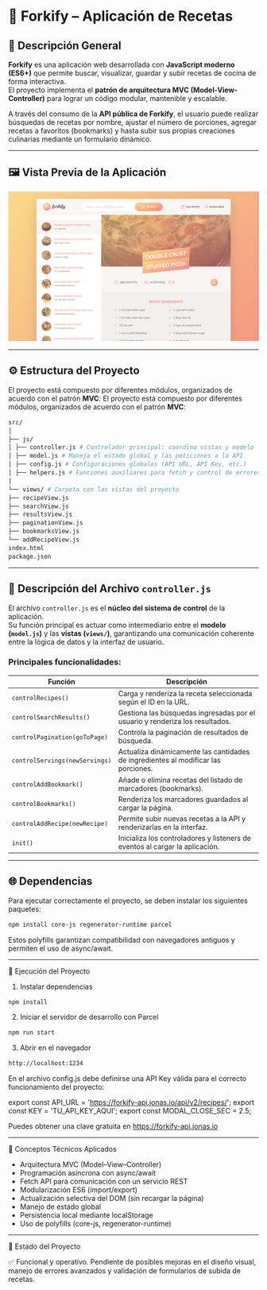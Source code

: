 # 🍳 Forkify – Aplicación de Recetas

## 📖 Descripción General

**Forkify** es una aplicación web desarrollada con **JavaScript moderno (ES6+)** que permite buscar, visualizar, guardar y subir recetas de cocina de forma interactiva.  
El proyecto implementa el **patrón de arquitectura MVC (Model-View-Controller)** para lograr un código modular, mantenible y escalable.

A través del consumo de la **API pública de Forkify**, el usuario puede realizar búsquedas de recetas por nombre, ajustar el número de porciones, agregar recetas a favoritos (bookmarks) y hasta subir sus propias creaciones culinarias mediante un formulario dinámico.

---

## 🖼️ Vista Previa de la Aplicación

![Vista de la app](./src/img/vista.png)

---

## ⚙️ Estructura del Proyecto

El proyecto está compuesto por diferentes módulos, organizados de acuerdo con el patrón **MVC**:
El proyecto está compuesto por diferentes módulos, organizados de acuerdo con el patrón **MVC**:

```bash
src/
│
├── js/
│ ├── controller.js # Controlador principal: coordina vistas y modelo
│ ├── model.js # Maneja el estado global y las peticiones a la API
│ ├── config.js # Configuraciones globales (API URL, API Key, etc.)
│ ├── helpers.js # Funciones auxiliares para fetch y control de errores
│
└── views/ # Carpeta con las vistas del proyecto
├── recipeView.js
├── searchView.js
├── resultsView.js
├── paginationView.js
├── bookmarksView.js
└── addRecipeView.js
index.html
package.json
```

---

## 🧩 Descripción del Archivo `controller.js`

El archivo `controller.js` es el **núcleo del sistema de control** de la aplicación.  
Su función principal es actuar como intermediario entre el **modelo (`model.js`)** y las **vistas (`views/`)**, garantizando una comunicación coherente entre la lógica de datos y la interfaz de usuario.

### Principales funcionalidades:

| Función                        | Descripción                                                                        |
| ------------------------------ | ---------------------------------------------------------------------------------- |
| `controlRecipes()`             | Carga y renderiza la receta seleccionada según el ID en la URL.                    |
| `controlSearchResults()`       | Gestiona las búsquedas ingresadas por el usuario y renderiza los resultados.       |
| `controlPagination(goToPage)`  | Controla la paginación de resultados de búsqueda.                                  |
| `controlServings(newServings)` | Actualiza dinámicamente las cantidades de ingredientes al modificar las porciones. |
| `controlAddBookmark()`         | Añade o elimina recetas del listado de marcadores (bookmarks).                     |
| `controlBookmarks()`           | Renderiza los marcadores guardados al cargar la página.                            |
| `controlAddRecipe(newRecipe)`  | Permite subir nuevas recetas a la API y renderizarlas en la interfaz.              |
| `init()`                       | Inicializa los controladores y listeners de eventos al cargar la aplicación.       |

---

## 🌐 Dependencias

Para ejecutar correctamente el proyecto, se deben instalar los siguientes paquetes:

```bash
npm install core-js regenerator-runtime parcel

```

Estos polyfills garantizan compatibilidad con navegadores antiguos y permiten el uso de async/await.

---

🚀 Ejecución del Proyecto

1. Instalar dependencias

```bash
npm install
```

2. Iniciar el servidor de desarrollo con Parcel

```bash
npm run start
```

3. Abrir en el navegador

```bash
http://localhost:1234
```

En el archivo config.js debe definirse una API Key válida para el correcto funcionamiento del proyecto:

export const API_URL = 'https://forkify-api.jonas.io/api/v2/recipes/';
export const KEY = 'TU_API_KEY_AQUI';
export const MODAL_CLOSE_SEC = 2.5;

Puedes obtener una clave gratuita en https://forkify-api.jonas.io

---

🧠 Conceptos Técnicos Aplicados

- Arquitectura MVC (Model–View–Controller)
- Programación asíncrona con async/await
- Fetch API para comunicación con un servicio REST
- Modularización ES6 (import/export)
- Actualización selectiva del DOM (sin recargar la página)
- Manejo de estado global
- Persistencia local mediante localStorage
- Uso de polyfills (core-js, regenerator-runtime)

---

🏁 Estado del Proyecto

✅ Funcional y operativo.
Pendiente de posibles mejoras en el diseño visual, manejo de errores avanzados y validación de formularios de subida de recetas.
